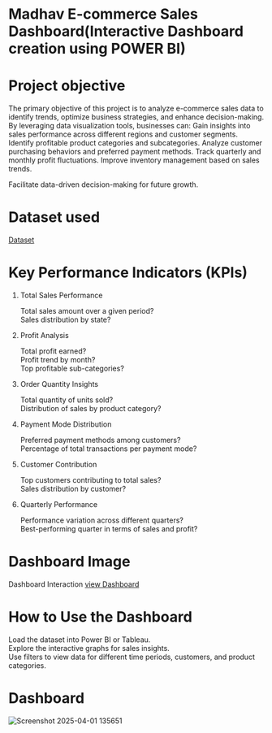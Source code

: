 # Madhav E-commerce Sales Dashboard(Interactive Dashboard creation using POWER BI)
# Project objective 
The primary objective of this project is to analyze e-commerce sales data to identify trends, optimize business strategies, and enhance decision-making. By leveraging data visualization tools, businesses can:
Gain insights into sales performance across different regions and customer segments.
Identify profitable product categories and subcategories.
Analyze customer purchasing behaviors and preferred payment methods.
Track quarterly and monthly profit fluctuations.
Improve inventory management based on sales trends.

Facilitate data-driven decision-making for future growth.

# Dataset used
<a href="https://github.com/Pratibha2208/Data-Ananlysis-Dashboard/commit/deb00b36dd8731adf68da784606f16aee627cb15">Dataset</a>

# Key Performance Indicators (KPIs)

1. Total Sales Performance
   
   Total sales amount over a given period?<br>Sales distribution by state?

2. Profit Analysis
   
   Total profit earned?<br>Profit trend by month?<br>Top profitable sub-categories?

3. Order Quantity Insights

   Total quantity of units sold?<br>Distribution of sales by product category?

4. Payment Mode Distribution

   Preferred payment methods among customers?<br>Percentage of total transactions per payment mode?

5. Customer Contribution

   Top customers contributing to total sales?<br>Sales distribution by customer?

6. Quarterly Performance

   Performance variation across different quarters?<br>Best-performing quarter in terms of sales and profit?
   
# Dashboard Image
  Dashboard Interaction <a href="https://github.com/Pratibha2208/Data-Ananlysis-Dashboard/blob/main/Screenshot%202025-04-01%20135651.png">view Dashboard</a>

# How to Use the Dashboard

   Load the dataset into Power BI or Tableau.<br>Explore the interactive graphs for sales insights.<br>Use filters to view data for different time periods, customers, and product categories.

   # Dashboard 
   ![Screenshot 2025-04-01 135651](https://github.com/user-attachments/assets/df505acf-d423-48a3-8235-2ed802e85911)

